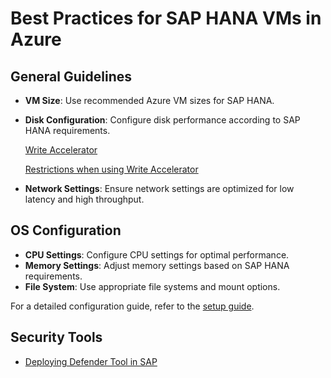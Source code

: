 # Best Practices for SAP HANA VMs in Azure

## General Guidelines
- **VM Size**: Use recommended Azure VM sizes for SAP HANA.
-   **Disk Configuration**: Configure disk performance according to SAP HANA requirements.

      [Write Accelerator](https://learn.microsoft.com/azure/sap/workloads/hana-vm-premium-ssd-v1#solutions-with-premium-storage-and-azure-write-accelerator-for-azure-m-series-virtual-machines)

       [Restrictions when using Write Accelerator](https://learn.microsoft.com/azure/virtual-machines/how-to-enable-write-accelerator#restrictions-when-using-write-accelerator)

- **Network Settings**: Ensure network settings are optimized for low latency and high throughput.
  

## OS Configuration

- **CPU Settings**: Configure CPU settings for optimal performance.
- **Memory Settings**: Adjust memory settings based on SAP HANA requirements.
- **File System**: Use appropriate file systems and mount options.

For a detailed configuration guide, refer to the [setup guide](setup_guide.md).

## Security Tools
 - [Deploying Defender Tool in SAP](https://learn.microsoft.com/defender-endpoint/mde-linux-deployment-on-sap)

